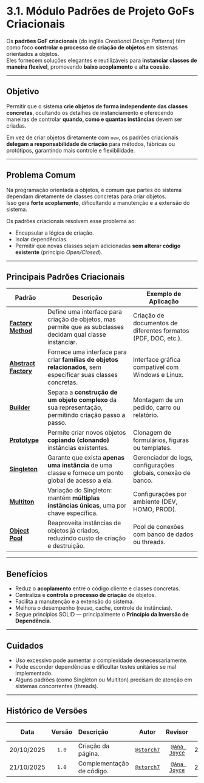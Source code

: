 # 3.1. Módulo Padrões de Projeto GoFs Criacionais

Os **padrões GoF criacionais** (do inglês *Creational Design Patterns*) têm como foco **controlar o processo de criação de objetos** em sistemas orientados a objetos.  
Eles fornecem soluções elegantes e reutilizáveis para **instanciar classes de maneira flexível**, promovendo **baixo acoplamento** e **alta coesão**.

---

## Objetivo

Permitir que o sistema **crie objetos de forma independente das classes concretas**, ocultando os detalhes de instanciamento e oferecendo maneiras de controlar **quando, como e quantas instâncias** devem ser criadas.

Em vez de criar objetos diretamente com `new`, os padrões criacionais **delegam a responsabilidade de criação** para métodos, fábricas ou protótipos, garantindo mais controle e flexibilidade.

---

## Problema Comum

Na programação orientada a objetos, é comum que partes do sistema dependam diretamente de classes concretas para criar objetos.  
Isso gera **forte acoplamento**, dificultando a manutenção e a extensão do sistema.

Os padrões criacionais resolvem esse problema ao:
- Encapsular a lógica de criação.
- Isolar dependências.
- Permitir que novas classes sejam adicionadas **sem alterar código existente** (princípio *Open/Closed*).

---

## Principais Padrões Criacionais

| Padrão | Descrição | Exemplo de Aplicação |
|--------|------------|----------------------|
| [**Factory Method**]() | Define uma interface para criação de objetos, mas permite que as subclasses decidam qual classe instanciar. | Criação de documentos de diferentes formatos (PDF, DOC, etc.). |
| [**Abstract Factory**]() | Fornece uma interface para criar **famílias de objetos relacionados**, sem especificar suas classes concretas. | Interface gráfica compatível com Windows e Linux. |
| [**Builder**]() | Separa a **construção de um objeto complexo** da sua representação, permitindo criação passo a passo. | Montagem de um pedido, carro ou relatório. |
| [**Prototype**]() | Permite criar novos objetos **copiando (clonando)** instâncias existentes. | Clonagem de formulários, figuras ou templates. |
| [**Singleton**]() | Garante que exista **apenas uma instância** de uma classe e fornece um ponto global de acesso a ela. | Gerenciador de logs, configurações globais, conexão de banco. |
| [**Multiton**](PadroesDeProjeto/Criacionais/3.1.6.Multiton.md) | Variação do Singleton: mantém **múltiplas instâncias únicas**, uma por chave específica. | Configurações por ambiente (DEV, HOMO, PROD). |
| [**Object Pool**]() | Reaproveita instâncias de objetos já criados, reduzindo custo de criação e destruição. | Pool de conexões com banco de dados ou threads. |

---

## Benefícios

- Reduz o **acoplamento** entre o código cliente e classes concretas.  
- Centraliza e **controla o processo de criação** de objetos.  
- Facilita a manutenção e a extensão do sistema.  
- Melhora o desempenho (reuso, cache, controle de instâncias).  
- Segue princípios SOLID — principalmente o **Princípio da Inversão de Dependência**.

---

## Cuidados

- Uso excessivo pode aumentar a complexidade desnecessariamente.  
- Pode esconder dependências e dificultar testes unitários se mal implementado.  
- Alguns padrões (como Singleton ou Multiton) precisam de atenção em sistemas concorrentes (threads).

---

## Histórico de Versões

| **Data**       | **Versão** | **Descrição**                         | **Autor**                                      | **Revisor**                                      | **Data da Revisão** |
| :--------: | :----: | :-------------------------------- | :----------------------------------------: | :----------------------------------------: | :-------------: |
| 20/10/2025 |  `1.0`   | Criação da página. | [`@storch7`](https://github.com/storch7) | [`@Ana Joyce`](https://github.com/anajoyceamorim) |   24/10/2025   |
| 21/10/2025 |  `1.0`   | Complementação de código. | [`@storch7`](https://github.com/storch7) | [`@Ana Joyce`](https://github.com/anajoyceamorim) |   24/10/2025   |